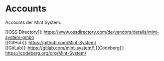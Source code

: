 # Accounts

Accounts der Mint System.

[[OSS Directory]]: <https://www.ossdirectory.com/de/vendors/details/mint-system-gmbh>\
[[GitHub]]: <https://github.com/Mint-System/>\
[[GitLab]]: https://gitlab.com/mint-system/\
[[Codeberg]]: <https://codeberg.org/org/Mint-System/>